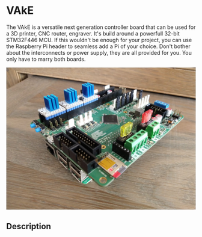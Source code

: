 # VAkE
The VAkE is a versatile next generation controller board that can be used for a 3D printer, CNC router, engraver.  It's build around a powerfull 32-bit STM32F446 MCU. If this wouldn't be enough for your project, you can use the Raspberry Pi header to seamless add a Pi of your choice. Don't bother about the interconnects or power supply, they are all provided for you. You only have to marry both boards.

![VAkE PCB](https://raw.githubusercontent.com/petervanaken/VAkE/master/Images/Board.jpeg "VAkE PCB")

## Description

